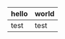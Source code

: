 <table>
  <thead>
    <tr>
      <th>hello</th>
      <th>world</th>
    </tr>
  </thead>
  <tbody>
    <tr>
      <td>test</td>
      <td>test</td>
    </tr>
  </tbody>
</table>
